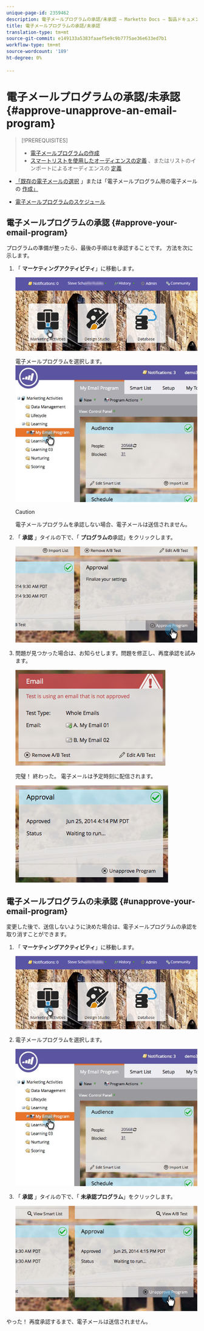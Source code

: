 ```yaml
---
unique-page-id: 2359462
description: 電子メールプログラムの承認/未承認 — Marketto Docs — 製品ドキュメント
title: 電子メールプログラムの承認/未承認
translation-type: tm+mt
source-git-commit: e149133a5383faaef5e9c9b7775ae36e633ed7b1
workflow-type: tm+mt
source-wordcount: '189'
ht-degree: 0%

---
```



# 電子メールプログラムの承認/未承認 {#approve-unapprove-an-email-program}

>[!PREREQUISITES]
>
>* [電子メールプログラムの作成](../../../../product-docs/email-marketing/email-programs/creating-an-email-program/create-an-email-program.md)
>* [スマートリストを使用したオーディエンスの定義](../../../../product-docs/email-marketing/email-programs/managing-people-in-email-programs/define-an-audience-with-a-smart-list.md) 、またはリストのインポートによるオーディエンスの [定義](../../../../product-docs/email-marketing/email-programs/managing-people-in-email-programs/define-an-audience-by-importing-a-list.md)

   >
   >
* [「既存の電子メールの選択](choose-an-existing-email.md) 」または「電子メールプログラム用の電子メールの [作成」](create-an-email-for-an-email-program.md)
   >
   >
* [電子メールプログラムのスケジュール](schedule-your-email-program.md)

>



## 電子メールプログラムの承認 {#approve-your-email-program}

プログラムの準備が整ったら、最後の手順はを承認することです。 方法を次に示します。

1. 「 **マーケティングアクティビティ**」に移動します。

   ![](assets/login-marketing-activities-2.png)

   電子メールプログラムを選択します。
   ![](assets/selectemailprogram-2.jpg)

   >[!CAUTION]
   >
   >電子メールプログラムを承認しない場合、電子メールは送信されません。

1. 「 **承認** 」タイルの下で、「 **プログラムの**&#x200B;承認」をクリックします。

   ![](assets/image2014-9-12-13-3a43-3a36.png)

1. 問題が見つかった場合は、お知らせします。問題を修正し、再度承認を試みます。

   ![](assets/image2014-9-12-13-3a43-3a44.png)

   完璧！ 終わった。 電子メールは予定時刻に配信されます。

   ![](assets/image2014-9-12-13-3a43-3a56.png)

## 電子メールプログラムの未承認 {#unapprove-your-email-program}

変更した後で、送信しないように決めた場合は、電子メールプログラムの承認を取り消すことができます。

1. 「 **マーケティングアクティビティ**」に移動します。

   ![](assets/login-marketing-activities-2.png)

1. 電子メールプログラムを選択します。

   ![](assets/selectemailprogram-2.jpg)

1. 「 **承認** 」タイルの下で、「 **未承認プログラム**」をクリックします。

   ![](assets/image2014-9-12-13-3a44-3a28.png)

やった！ 再度承認するまで、電子メールは送信されません。
